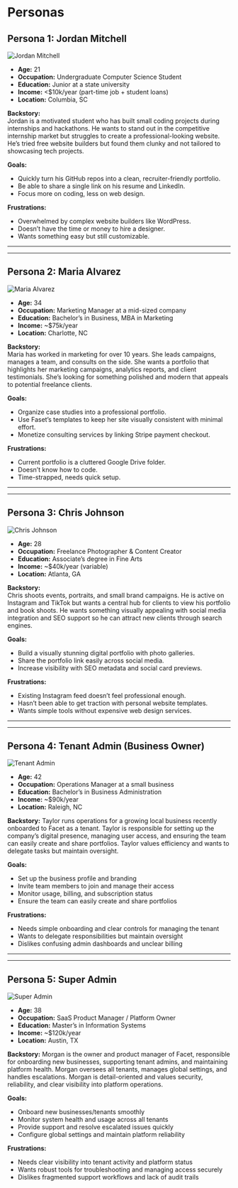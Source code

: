# Personas

## Persona 1: Jordan Mitchell

![Jordan Mitchell](https://github.com/SCCapstone/Hotboyz/blob/main/images/personas/Jordan.png?raw=true)

- **Age:** 21  
- **Occupation:** Undergraduate Computer Science Student  
- **Education:** Junior at a state university  
- **Income:** <$10k/year (part-time job + student loans)  
- **Location:** Columbia, SC  

**Backstory:**  
Jordan is a motivated student who has built small coding projects during internships and hackathons. He wants to stand out in the competitive internship market but struggles to create a professional-looking website. He’s tried free website builders but found them clunky and not tailored to showcasing tech projects.  

**Goals:**

- Quickly turn his GitHub repos into a clean, recruiter-friendly portfolio.  
- Be able to share a single link on his resume and LinkedIn.  
- Focus more on coding, less on web design.  

**Frustrations:**

- Overwhelmed by complex website builders like WordPress.  
- Doesn’t have the time or money to hire a designer.  
- Wants something easy but still customizable.  

---

---

## Persona 2: Maria Alvarez

![Maria Alvarez](https://github.com/SCCapstone/Hotboyz/blob/main/images/personas/Maria.png?raw=true)

- **Age:** 34  
- **Occupation:** Marketing Manager at a mid-sized company  
- **Education:** Bachelor’s in Business, MBA in Marketing  
- **Income:** ~$75k/year  
- **Location:** Charlotte, NC  

**Backstory:**  
Maria has worked in marketing for over 10 years. She leads campaigns, manages a team, and consults on the side. She wants a portfolio that highlights her marketing campaigns, analytics reports, and client testimonials. She’s looking for something polished and modern that appeals to potential freelance clients.  

**Goals:**

- Organize case studies into a professional portfolio.
- Use Faset’s templates to keep her site visually consistent with minimal effort.
- Monetize consulting services by linking Stripe payment checkout.

**Frustrations:**

- Current portfolio is a cluttered Google Drive folder.
- Doesn’t know how to code.
- Time-strapped, needs quick setup.

---

---

## Persona 3: Chris Johnson

![Chris Johnson](https://github.com/SCCapstone/Hotboyz/blob/main/images/personas/Chris.png?raw=true)

- **Age:** 28  
- **Occupation:** Freelance Photographer & Content Creator  
- **Education:** Associate’s degree in Fine Arts  
- **Income:** ~$40k/year (variable)  
- **Location:** Atlanta, GA  

**Backstory:**  
Chris shoots events, portraits, and small brand campaigns. He is active on Instagram and TikTok but wants a central hub for clients to view his portfolio and book shoots. He wants something visually appealing with social media integration and SEO support so he can attract new clients through search engines.  

**Goals:**

- Build a visually stunning digital portfolio with photo galleries.
- Share the portfolio link easily across social media.
- Increase visibility with SEO metadata and social card previews.

**Frustrations:**

- Existing Instagram feed doesn’t feel professional enough.
- Hasn’t been able to get traction with personal website templates.
- Wants simple tools without expensive web design services.

---

---

## Persona 4: Tenant Admin (Business Owner)

![Tenant Admin](https://github.com/SCCapstone/Hotboyz/blob/main/images/personas/TenantAdmin.png?raw=true)

- **Age:** 42
- **Occupation:** Operations Manager at a small business
- **Education:** Bachelor’s in Business Administration
- **Income:** ~$90k/year
- **Location:** Raleigh, NC

**Backstory:**
Taylor runs operations for a growing local business recently onboarded to Facet as a tenant. Taylor is responsible for setting up the company’s digital presence, managing user access, and ensuring the team can easily create and share portfolios. Taylor values efficiency and wants to delegate tasks but maintain oversight.

**Goals:**

- Set up the business profile and branding
- Invite team members to join and manage their access
- Monitor usage, billing, and subscription status
- Ensure the team can easily create and share portfolios

**Frustrations:**

- Needs simple onboarding and clear controls for managing the tenant
- Wants to delegate responsibilities but maintain oversight
- Dislikes confusing admin dashboards and unclear billing

---

---

## Persona 5: Super Admin

![Super Admin](https://github.com/SCCapstone/Hotboyz/blob/main/images/personas/SuperAdmin.png?raw=true)

- **Age:** 38
- **Occupation:** SaaS Product Manager / Platform Owner
- **Education:** Master’s in Information Systems
- **Income:** ~$120k/year
- **Location:** Austin, TX

**Backstory:**
Morgan is the owner and product manager of Facet, responsible for onboarding new businesses, supporting tenant admins, and maintaining platform health. Morgan oversees all tenants, manages global settings, and handles escalations. Morgan is detail-oriented and values security, reliability, and clear visibility into platform operations.

**Goals:**

- Onboard new businesses/tenants smoothly
- Monitor system health and usage across all tenants
- Provide support and resolve escalated issues quickly
- Configure global settings and maintain platform reliability

**Frustrations:**

- Needs clear visibility into tenant activity and platform status
- Wants robust tools for troubleshooting and managing access securely
- Dislikes fragmented support workflows and lack of audit trails
